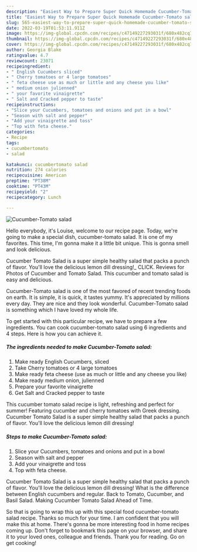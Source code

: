 ```yaml
---
description: "Easiest Way to Prepare Super Quick Homemade Cucumber-Tomato salad"
title: "Easiest Way to Prepare Super Quick Homemade Cucumber-Tomato salad"
slug: 565-easiest-way-to-prepare-super-quick-homemade-cucumber-tomato-salad
date: 2022-03-19T01:53:11.911Z
image: https://img-global.cpcdn.com/recipes/c47149227293031f/680x482cq70/cucumber-tomato-salad-recipe-main-photo.jpg
thumbnail: https://img-global.cpcdn.com/recipes/c47149227293031f/680x482cq70/cucumber-tomato-salad-recipe-main-photo.jpg
cover: https://img-global.cpcdn.com/recipes/c47149227293031f/680x482cq70/cucumber-tomato-salad-recipe-main-photo.jpg
author: Georgia Blake
ratingvalue: 4.7
reviewcount: 23071
recipeingredient:
- " English Cucumbers sliced"
- " Cherry tomatoes or 4 large tomatoes"
- " feta cheese use as much or little and any cheese you like"
- " medium onion julienned"
- " your favorite vinaigrette"
- " Salt and Cracked pepper to taste"
recipeinstructions:
- "Slice your Cucumbers, tomatoes and onions and put in a bowl"
- "Season with salt and pepper"
- "Add your vinaigrette and toss"
- "Top with feta cheese."
categories:
- Recipe
tags:
- cucumbertomato
- salad

katakunci: cucumbertomato salad 
nutrition: 274 calories
recipecuisine: American
preptime: "PT38M"
cooktime: "PT43M"
recipeyield: "2"
recipecategory: Lunch

---
```



![Cucumber-Tomato salad](https://img-global.cpcdn.com/recipes/c47149227293031f/680x482cq70/cucumber-tomato-salad-recipe-main-photo.jpg)

Hello everybody, it's Louise, welcome to our recipe page. Today, we're going to make a special dish, cucumber-tomato salad. It is one of my favorites. This time, I'm gonna make it a little bit unique. This is gonna smell and look delicious.

Cucumber Tomato Salad is a super simple healthy salad that packs a punch of flavor. You&#39;ll love the delicious lemon dill dressing!_­ CLICK. Reviews for Photos of Cucumber and Tomato Salad. This cucumber and tomato salad is easy and delicious.

Cucumber-Tomato salad is one of the most favored of recent trending foods on earth. It is simple, it is quick, it tastes yummy. It's appreciated by millions every day. They are nice and they look wonderful. Cucumber-Tomato salad is something which I have loved my whole life.


To get started with this particular recipe, we have to prepare a few ingredients. You can cook cucumber-tomato salad using 6 ingredients and 4 steps. Here is how you can achieve it.

<!--inarticleads1-->

##### The ingredients needed to make Cucumber-Tomato salad:

1. Make ready  English Cucumbers, sliced
1. Take  Cherry tomatoes or 4 large tomatoes
1. Make ready  feta cheese (use as much or little and any cheese you like)
1. Make ready  medium onion, julienned
1. Prepare  your favorite vinaigrette
1. Get  Salt and Cracked pepper to taste


This cucumber tomato salad recipe is light, refreshing and perfect for summer! Featuring cucumber and cherry tomatoes with Greek dressing. Cucumber Tomato Salad is a super simple healthy salad that packs a punch of flavor. You&#39;ll love the delicious lemon dill dressing! 

<!--inarticleads2-->

##### Steps to make Cucumber-Tomato salad:

1. Slice your Cucumbers, tomatoes and onions and put in a bowl
1. Season with salt and pepper
1. Add your vinaigrette and toss
1. Top with feta cheese.


Cucumber Tomato Salad is a super simple healthy salad that packs a punch of flavor. You&#39;ll love the delicious lemon dill dressing! What is the difference between English cucumbers and regular. Back to Tomato, Cucumber, and Basil Salad. Making Cucumber Tomato Salad Ahead of Time. 

So that is going to wrap this up with this special food cucumber-tomato salad recipe. Thanks so much for your time. I am confident that you will make this at home. There's gonna be more interesting food in home recipes coming up. Don't forget to bookmark this page on your browser, and share it to your loved ones, colleague and friends. Thank you for reading. Go on get cooking!
